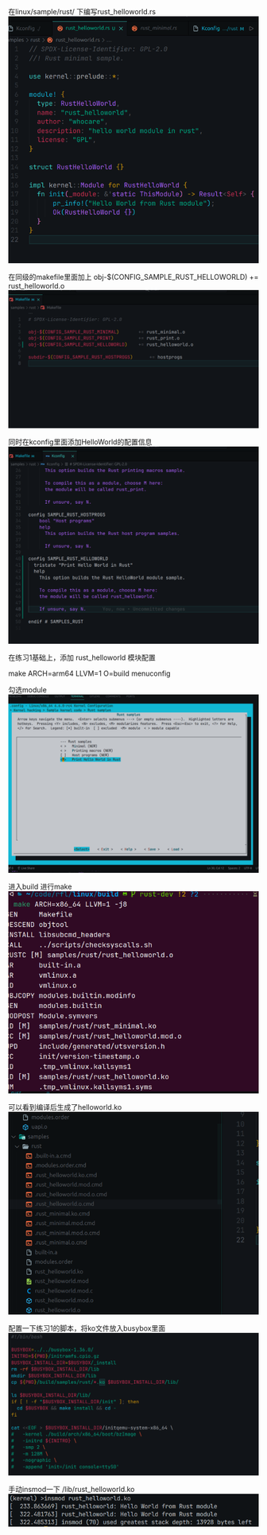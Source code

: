 在linux/sample/rust/ 下编写rust_helloworld.rs
![Alt text](image-4.png)

在同级的makefile里面加上
obj-$(CONFIG_SAMPLE_RUST_HELLOWORLD)    += rust_helloworld.o
![Alt text](image-1.png)

同时在kconfig里面添加HelloWorld的配置信息
![Alt text](image-2.png)

在练习1基础上，添加 rust_helloworld 模块配置

make ARCH=arm64 LLVM=1 O=build menuconfig

勾选module
![Alt text](image-3.png)

进入build 进行make
![Alt text](image-5.png)

可以看到编译后生成了helloworld.ko
![Alt text](image-6.png)

配置一下练习1的脚本，将ko文件放入busybox里面
![Alt text](image-7.png)

手动insmod一下 /lib/rust_helloworld.ko
![Alt text](image-8.png)